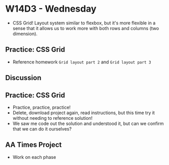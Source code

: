 # W14D3 - Wednesday
- CSS Grid! Layout system similar to flexbox, but it's more flexible in a sense that it allows us to work more with both rows and columns (two dimension).

## Practice: CSS Grid
- Reference homework `Grid layout part 2` and `Grid layout part 3`

## Discussion

## Practice: CSS Grid
- Practice, practice, practice!
- Delete, download project again, read instructions, but this time try it without needing to reference solution!
- We saw me code out the solution and understood it, but can we confirm that we can do it ourselves?

## AA Times Project
- Work on each phase